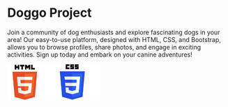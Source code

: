   # Doggo Project 

Join a community of dog enthusiasts and explore fascinating dogs in your area! Our easy-to-use platform, designed with HTML, CSS, and Bootstrap, allows you to browse profiles, share photos, and engage in exciting activities. Sign up today and embark on your canine adventures!

<div style=" disply:flex; justify-content: center;">
<img src="HTML5_logo_and_wordmark.svg.png" alt="Description" width="80px" >
<img src="CSS-Logo.png" alt="Description" width="130px" >
</div>
